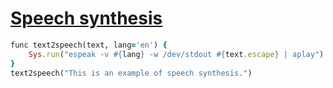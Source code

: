 [1]: https://rosettacode.org/wiki/Speech_synthesis

# [Speech synthesis][1]

```ruby
func text2speech(text, lang='en') {
    Sys.run("espeak -v #{lang} -w /dev/stdout #{text.escape} | aplay")
}
text2speech("This is an example of speech synthesis.")
```
